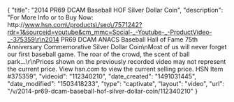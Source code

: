 {
    "title": "2014 PR69 DCAM Baseball HOF Silver Dollar Coin",
    "description": "For More Info or to Buy Now: http:\/\/www.hsn.com\/products\/seo\/7571242?rdr=1&sourceid=youtube&cm_mmc=Social-_-Youtube-_-ProductVideo-_-375359\r\n2014 PR69 DCAM ANACS Baseball Hall of Fame 75th Anniversary Commemorative Silver Dollar Coin\nMost of us will never forget our first baseball game. The roar of the crowd, the scent of ball park...\r\nPrices shown on the previously recorded video may not represent the current price.  View hsn.com to view the current selling price. HSN Item #375359",
    "videoid": "112340210",
    "date_created": "1491031445",
    "date_modified": "1503418233",
    "type": "captivate",
    "layout": "video",
    "url": "\/v\/2014-pr69-dcam-baseball-hof-silver-dollar-coin\/112340210"
}